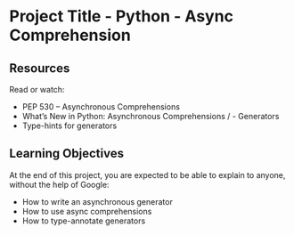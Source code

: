# Project Title - Python - Async Comprehension

## Resources
Read or watch:
- PEP 530 – Asynchronous Comprehensions
- What’s New in Python: Asynchronous Comprehensions / - Generators
- Type-hints for generators

## Learning Objectives
At the end of this project, you are expected to be able to explain to anyone, without the help of Google:

- How to write an asynchronous generator
- How to use async comprehensions
- How to type-annotate generators
